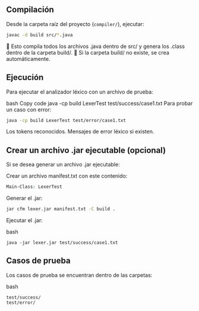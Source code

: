 ## Compilación

Desde la carpeta raíz del proyecto (`compiler/`), ejecutar:

```bash
javac -d build src/*.java
```
🔹 Esto compila todos los archivos .java dentro de src/ y genera los .class dentro de la carpeta build/.
🔹 Si la carpeta build/ no existe, se crea automáticamente.

## Ejecución
Para ejecutar el analizador léxico con un archivo de prueba:

bash
Copy code
java -cp build LexerTest test/success/case1.txt
Para probar un caso con error:

```bash
java -cp build LexerTest test/error/case1.txt
```

Los tokens reconocidos.
Mensajes de error léxico si existen.

## Crear un archivo .jar ejecutable (opcional)
Si se desea generar un archivo .jar ejecutable:

Crear un archivo manifest.txt con este contenido:

```css
Main-Class: LexerTest
```
Generar el .jar:
```bash
jar cfm lexer.jar manifest.txt -C build .
```
Ejecutar el .jar:

bash
```
java -jar lexer.jar test/success/case1.txt
```

## Casos de prueba
Los casos de prueba se encuentran dentro de las carpetas:

bash
```
test/success/
test/error/
```
